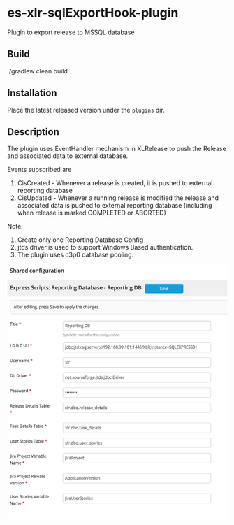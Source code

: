 # es-xlr-sqlExportHook-plugin
Plugin to export release to MSSQL database

## Build ##

./gradlew clean build

## Installation ##

Place the latest released version under the `plugins` dir.

## Description ##

The plugin uses EventHandler mechanism in XLRelease to push the Release and associated data to external database.

Events subscribed are
1. CisCreated - Whenever a release is created, it is pushed to external reporting database
2. CisUpdated - Whenever a running  release is modified the release and associated data is pushed to external reporting database (including when release is marked COMPLETED or ABORTED)


Note: 
1. Create only one Reporting Database Config 
2. jtds driver is used to support Windows Based authentication.
3. The plugin uses c3p0 database pooling.

![ReportingDatabaseConfigurtion](images/ReportingDBConfig.png)
